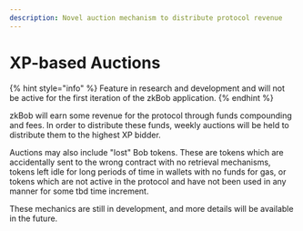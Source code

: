 ```yaml
---
description: Novel auction mechanism to distribute protocol revenue
---
```


# XP-based Auctions

{% hint style="info" %}
Feature in research and development and will not be active for the first iteration of the zkBob application.
{% endhint %}

zkBob will earn some revenue for the protocol through funds compounding and fees. In order to distribute these funds, weekly auctions will be held to distribute them to the highest XP bidder.&#x20;

Auctions may also include "lost" Bob tokens. These are tokens which are accidentally sent to the wrong contract with no retrieval mechanisms, tokens left idle for long periods of time in wallets with no funds for gas, or tokens which are not active in the protocol and have not been used in any manner for some tbd time increment.&#x20;

These mechanics are still in development, and more details will be available in the future.
